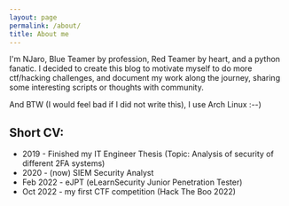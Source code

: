 ```yaml
---
layout: page
permalink: /about/
title: About me
---
```



I'm NJaro, Blue Teamer by profession, Red Teamer by heart, and a python fanatic. I decided to create this blog to motivate myself to do more ctf/hacking challenges, and document my work along the journey, sharing some interesting scripts or thoughts with community.

And BTW (I would feel bad if I did not write this), I use Arch Linux :--)

## Short CV:

- 2019 \- Finished my IT Engineer Thesis (Topic: Analysis of security of different 2FA systems)
- 2020 \- (now) SIEM Security Analyst
- Feb 2022 \- eJPT (eLearnSecurity Junior Penetration Tester)
- Oct 2022 \- my first CTF competition (Hack The Boo 2022)
